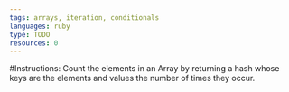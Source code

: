 ```yaml
---
tags: arrays, iteration, conditionals
languages: ruby
type: TODO
resources: 0
---
```

#Instructions:
Count the elements in an Array by returning a hash whose keys are the elements and values the number of times they occur.
  